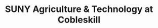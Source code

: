 ---
layout: repo
title: "SUNY Agriculture & Technology at Cobleskill"
id: 19385
permalink: repos/19385/
---